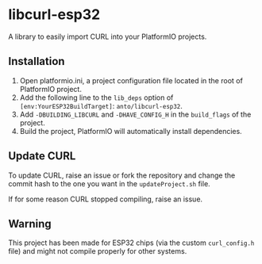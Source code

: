 # libcurl-esp32

A library to easily import CURL into your PlatformIO projects.

## Installation

1. Open platformio.ini, a project configuration file located in the root of PlatformIO project.
2. Add the following line to the `lib_deps` option of `[env:YourESP32BuildTarget]`:
`anto/libcurl-esp32`.
3. Add `-DBUILDING_LIBCURL` and `-DHAVE_CONFIG_H` in the `build_flags` of the project.
4. Build the project, PlatformIO will automatically install dependencies. 

## Update CURL

To update CURL, raise an issue or fork the repository and change the commit hash to the one you want in the `updateProject.sh` file.

If for some reason CURL stopped compiling, raise an issue.

## Warning

This project has been made for ESP32 chips (via the custom `curl_config.h` file) and might not compile properly for other systems.
